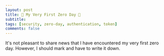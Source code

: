 ```yaml
---
layout: post
title: 🚨 My Very First Zero Day 🚨
subtitle:
tags: [security, zero-day, authentication, token]
comments: false
---
```


It's not pleasant to share news that I have encountered my very first zero day. However, I should mark and have to write it down.
